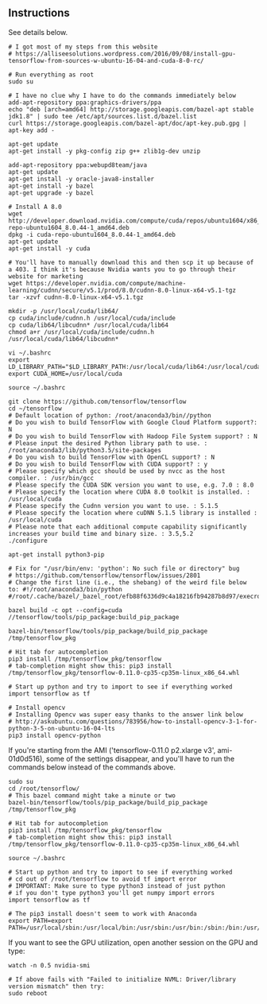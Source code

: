## Instructions

See details below.

	# I got most of my steps from this website
	# https://alliseesolutions.wordpress.com/2016/09/08/install-gpu-tensorflow-from-sources-w-ubuntu-16-04-and-cuda-8-0-rc/
	
	# Run everything as root
	sudo su
	
	# I have no clue why I have to do the commands immediately below
	add-apt-repository ppa:graphics-drivers/ppa
	echo "deb [arch=amd64] http://storage.googleapis.com/bazel-apt stable jdk1.8" | sudo tee /etc/apt/sources.list.d/bazel.list
	curl https://storage.googleapis.com/bazel-apt/doc/apt-key.pub.gpg | apt-key add -
	
	apt-get update
	apt-get install -y pkg-config zip g++ zlib1g-dev unzip
	
	add-apt-repository ppa:webupd8team/java
	apt-get update
	apt-get install -y oracle-java8-installer
	apt-get install -y bazel
	apt-get upgrade -y bazel

	# Install A 8.0
	wget http://developer.download.nvidia.com/compute/cuda/repos/ubuntu1604/x86_64/cuda-repo-ubuntu1604_8.0.44-1_amd64.deb
	dpkg -i cuda-repo-ubuntu1604_8.0.44-1_amd64.deb
	apt-get update
	apt-get install -y cuda
		
	# You'll have to manually download this and then scp it up because of a 403. I think it's because Nvidia wants you to go through their website for marketing
	wget https://developer.nvidia.com/compute/machine-learning/cudnn/secure/v5.1/prod/8.0/cudnn-8.0-linux-x64-v5.1-tgz
	tar -xzvf cudnn-8.0-linux-x64-v5.1.tgz
	
	mkdir -p /usr/local/cuda/lib64/
	cp cuda/include/cudnn.h /usr/local/cuda/include
	cp cuda/lib64/libcudnn* /usr/local/cuda/lib64
	chmod a+r /usr/local/cuda/include/cudnn.h /usr/local/cuda/lib64/libcudnn*
	
	vi ~/.bashrc
	export LD_LIBRARY_PATH="$LD_LIBRARY_PATH:/usr/local/cuda/lib64:/usr/local/cuda/extras/CUPTI/lib64"
	export CUDA_HOME=/usr/local/cuda
	
	source ~/.bashrc
	
	git clone https://github.com/tensorflow/tensorflow
	cd ~/tensorflow
	# Default location of python: /root/anaconda3/bin//python
	# Do you wish to build TensorFlow with Google Cloud Platform support?: N
	# Do you wish to build TensorFlow with Hadoop File System support? : N
	# Please input the desired Python library path to use. : /root/anaconda3/lib/python3.5/site-packages
	# Do you wish to build TensorFlow with OpenCL support? : N
	# Do you wish to build TensorFlow with CUDA support? : y
	# Please specify which gcc should be used by nvcc as the host compiler. : /usr/bin/gcc
	# Please specify the CUDA SDK version you want to use, e.g. 7.0 : 8.0
	# Please specify the location where CUDA 8.0 toolkit is installed. : /usr/local/cuda
	# Please specify the Cudnn version you want to use. : 5.1.5
	# Please specify the location where cuDNN 5.1.5 library is installed : /usr/local/cuda
	# Please note that each additional compute capability significantly increases your build time and binary size. : 3.5,5.2
	./configure
	
	apt-get install python3-pip
	
	# Fix for "/usr/bin/env: 'python': No such file or directory" bug
	# https://github.com/tensorflow/tensorflow/issues/2801
	# Change the first line (i.e., the shebang) of the weird file below to: #!/root/anaconda3/bin/python
	#/root/.cache/bazel/_bazel_root/efb88f6336d9c4a18216fb94287b8d97/execroot/tensorflow/third_party/gpus/crosstool/clang/bin/crosstool_wrapper_driver_is_not_gcc
	
	bazel build -c opt --config=cuda //tensorflow/tools/pip_package:build_pip_package

	bazel-bin/tensorflow/tools/pip_package/build_pip_package  /tmp/tensorflow_pkg
	
	# Hit tab for autocompletion
	pip3 install /tmp/tensorflow_pkg/tensorflow
	# tab-completion might show this: pip3 install /tmp/tensorflow_pkg/tensorflow-0.11.0-cp35-cp35m-linux_x86_64.whl
	
	# Start up python and try to import to see if everything worked
	import tensorflow as tf
	
	# Install opencv
	# Installing Opencv was super easy thanks to the answer link below
	# http://askubuntu.com/questions/783956/how-to-install-opencv-3-1-for-python-3-5-on-ubuntu-16-04-lts
	pip3 install opencv-python
	

If you're starting from the AMI ('tensorflow-0.11.0 p2.xlarge v3', ami-01d0d516), some of the settings disappear, and you'll have to run the commands below instead of the commands above.

	sudo su
	cd /root/tensorflow/
	# This bazel command might take a minute or two
	bazel-bin/tensorflow/tools/pip_package/build_pip_package  /tmp/tensorflow_pkg
	
	# Hit tab for autocompletion
	pip3 install /tmp/tensorflow_pkg/tensorflow
	# tab-completion might show this: pip3 install /tmp/tensorflow_pkg/tensorflow-0.11.0-cp35-cp35m-linux_x86_64.whl
	
	source ~/.bashrc
	
	# Start up python and try to import to see if everything worked
	# cd out of /root/tensorflow to avoid tf import error
	# IMPORTANT: Make sure to type python3 instead of just python
	# if you don't type python3 you'll get numpy import errors
	import tensorflow as tf

	# The pip3 install doesn't seem to work with Anaconda
	export PATH=export PATH=/usr/local/sbin:/usr/local/bin:/usr/sbin:/usr/bin:/sbin:/bin:/usr/games:/usr/local/games
	
	
If you want to see the GPU utilization, open another session on the GPU and type:

	watch -n 0.5 nvidia-smi
	
	# If above fails with "Failed to initialize NVML: Driver/library version mismatch" then try: 
	sudo reboot
	
	